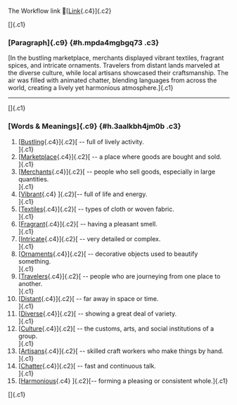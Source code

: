 The Workflow link
👏[[Link](https://www.google.com/url?q=http://www.google.com&sa=D&source=editors&ust=1758399240040406&usg=AOvVaw1SEdR55o-5G3ytPHQaK5yB){.c4}]{.c2}

[]{.c1}

### [Paragraph]{.c9} {#h.mpda4mgbgq73 .c3}

[In the bustling marketplace, merchants displayed vibrant textiles,
fragrant spices, and intricate ornaments. Travelers from distant lands
marveled at the diverse culture, while local artisans showcased their
craftsmanship. The air was filled with animated chatter, blending
languages from across the world, creating a lively yet harmonious
atmosphere.]{.c1}

------------------------------------------------------------------------

[]{.c1}

### [Words & Meanings]{.c9} {#h.3aalkbh4jm0b .c3}

1.  [[Bustling](https://www.google.com/url?q=http://www.google.com&sa=D&source=editors&ust=1758399240041057&usg=AOvVaw2jWiMpee5urxugspUB9haZ){.c4}]{.c2}[ --
    full of lively activity.\
    ]{.c1}
2.  [[Marketplace](https://www.google.com/url?q=http://www.google.com&sa=D&source=editors&ust=1758399240041188&usg=AOvVaw22Qn5xNQMAaAmLWJQy9DbK){.c4}]{.c2}[ --
    a place where goods are bought and sold.\
    ]{.c1}
3.  [[Merchants](https://www.google.com/url?q=http://www.google.com&sa=D&source=editors&ust=1758399240041301&usg=AOvVaw0isOBZ9oQJV2B19TzXfAzL){.c4}]{.c2}[ --
    people who sell goods, especially in large quantities.\
    ]{.c1}
4.  [[Vibrant](https://www.google.com/url?q=http://www.google.com&sa=D&source=editors&ust=1758399240041422&usg=AOvVaw1xyLJPIbLu9sF9-ml2QKdz){.c4}
    ]{.c2}[-- full of life and energy.\
    ]{.c1}
5.  [[Textiles](https://www.google.com/url?q=http://www.google.com&sa=D&source=editors&ust=1758399240041519&usg=AOvVaw2KFP5T_r9T8alYHglAjVSy){.c4}]{.c2}[ --
    types of cloth or woven fabric.\
    ]{.c1}
6.  [[Fragrant](https://www.google.com/url?q=http://www.google.com&sa=D&source=editors&ust=1758399240041618&usg=AOvVaw3pftmx9N9IYenPacfsFKVm){.c4}]{.c2}[ --
    having a pleasant smell.\
    ]{.c1}
7.  [[Intricate](https://www.google.com/url?q=http://www.google.com&sa=D&source=editors&ust=1758399240041709&usg=AOvVaw0Pl7z7PDLBDMlFLEK6WAqk){.c4}]{.c2}[ --
    very detailed or complex.\
    ]{.c1}
8.  [[Ornaments](https://www.google.com/url?q=http://www.google.com&sa=D&source=editors&ust=1758399240041849&usg=AOvVaw3v7n5vw8TP0m5Lzr8iPKST){.c4}]{.c2}[ --
    decorative objects used to beautify something.\
    ]{.c1}
9.  [[Travelers](https://www.google.com/url?q=http://www.google.com&sa=D&source=editors&ust=1758399240042044&usg=AOvVaw2UrnPKCroL6063DcRn8pwh){.c4}]{.c2}[ --
    people who are journeying from one place to another.\
    ]{.c1}
10. [[Distant](https://www.google.com/url?q=http://www.google.com&sa=D&source=editors&ust=1758399240042178&usg=AOvVaw2w2zPR1FHFO2Vmi5o630Z-){.c4}]{.c2}[ --
    far away in space or time.\
    ]{.c1}
11. [[Diverse](https://www.google.com/url?q=http://www.google.com&sa=D&source=editors&ust=1758399240042289&usg=AOvVaw2jLYEIpqBSgCMZm_H1JekE){.c4}]{.c2}[ --
    showing a great deal of variety.\
    ]{.c1}
12. [[Culture](https://www.google.com/url?q=http://www.google.com&sa=D&source=editors&ust=1758399240042448&usg=AOvVaw1pZ2TUqtoyL7-A546ejD8b){.c4}]{.c2}[ --
    the customs, arts, and social institutions of a group.\
    ]{.c1}
13. [[Artisans](https://www.google.com/url?q=http://www.google.com&sa=D&source=editors&ust=1758399240042647&usg=AOvVaw1v5qM_MzilJ1vaS1d9Rv-y){.c4}]{.c2}[ --
    skilled craft workers who make things by hand.\
    ]{.c1}
14. [[Chatter](https://www.google.com/url?q=http://www.google.com&sa=D&source=editors&ust=1758399240042838&usg=AOvVaw32hkKrwth9h3lRJtKQ3u9S){.c4}]{.c2}[ --
    fast and continuous talk.\
    ]{.c1}
15. [[Harmonious](https://www.google.com/url?q=http://www.google.com&sa=D&source=editors&ust=1758399240043012&usg=AOvVaw3mSmBBkg_Fh9DRxRdDUitK){.c4}
    ]{.c2}[-- forming a pleasing or consistent whole.]{.c1}

[]{.c1}
